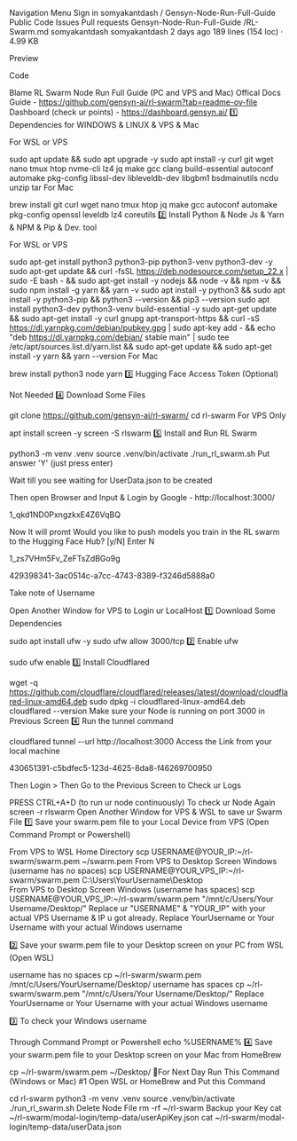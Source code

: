 
Navigation Menu
Sign in
somyakantdash
/
Gensyn-Node-Run-Full-Guide
Public
Code
Issues
Pull requests
Gensyn-Node-Run-Full-Guide
/RL-Swarm.md
somyakantdash
somyakantdash
2 days ago
189 lines (154 loc) · 4.99 KB

Preview

Code

Blame
RL Swarm Node Run Full Guide (PC and VPS and Mac)
Offical Docs Guide - https://github.com/gensyn-ai/rl-swarm?tab=readme-ov-file
Dashboard (check ur points) - https://dashboard.gensyn.ai/
1️⃣ Dependencies for WINDOWS & LINUX & VPS & Mac

For WSL or VPS

sudo apt update && sudo apt upgrade -y
sudo apt install -y curl git wget nano tmux htop nvme-cli lz4 jq make gcc clang build-essential autoconf automake pkg-config libssl-dev libleveldb-dev libgbm1 bsdmainutils ncdu unzip tar
For Mac

brew install git curl wget nano tmux htop jq make gcc autoconf automake pkg-config openssl leveldb lz4 coreutils
2️⃣ Install Python & Node Js & Yarn & NPM & Pip & Dev. tool

For WSL or VPS

sudo apt-get install python3 python3-pip python3-venv python3-dev -y
sudo apt-get update && curl -fsSL https://deb.nodesource.com/setup_22.x | sudo -E bash - && sudo apt-get install -y nodejs && node -v && npm -v && sudo npm install -g yarn && yarn -v
sudo apt install -y python3 && sudo apt install -y python3-pip && python3 --version && pip3 --version
sudo apt install python3-dev python3-venv build-essential -y
sudo apt-get update && sudo apt-get install -y curl gnupg apt-transport-https && curl -sS https://dl.yarnpkg.com/debian/pubkey.gpg | sudo apt-key add - && echo "deb https://dl.yarnpkg.com/debian/ stable main" | sudo tee /etc/apt/sources.list.d/yarn.list && sudo apt-get update && sudo apt-get install -y yarn && yarn --version
For Mac

brew install python3 node yarn
3️⃣ Hugging Face Access Token (Optional)

Not Needed
4️⃣ Download Some Files

git clone https://github.com/gensyn-ai/rl-swarm/
cd rl-swarm
For VPS Only

apt install screen -y
screen -S rlswarm
5️⃣ Install and Run RL Swarm

python3 -m venv .venv
source .venv/bin/activate
./run_rl_swarm.sh
Put answer 'Y' (just press enter)

Wait till you see waiting for UserData.json to be created

Then open Browser and Input & Login by Google - http://localhost:3000/

1_qkd1ND0PxngzkxE4Z6VqBQ

Now It will promt Would you like to push models you train in the RL swarm to the Hugging Face Hub? [y/N] Enter N

1_zs7VHm5Fv_ZeFTsZdBGo9g

429398341-3ac0514c-a7cc-4743-8389-f3246d5888a0

Take note of Username

Open Another Window for VPS to Login ur LocalHost
1️⃣ Download Some Dependencies

sudo apt install ufw -y
sudo ufw allow 3000/tcp
2️⃣ Enable ufw

sudo ufw enable
3️⃣ Install Cloudflared

wget -q https://github.com/cloudflare/cloudflared/releases/latest/download/cloudflared-linux-amd64.deb
sudo dpkg -i cloudflared-linux-amd64.deb
cloudflared --version
Make sure your Node is running on port 3000 in Previous Screen
4️⃣ Run the tunnel command

cloudflared tunnel --url http://localhost:3000
Access the Link from your local machine

430651391-c5bdfec5-123d-4625-8da8-f46269700950

Then Login > Then Go to the Previous Screen to Check ur Logs

PRESS CTRL+A+D (to run ur node continuously)
To check ur Node Again
screen -r rlswarm
Open Another Window for VPS & WSL to save ur Swarm File
1️⃣ Save your swarm.pem file to your Local Device from VPS (Open Command Prompt or Powershell)

From VPS to WSL Home Directory
scp USERNAME@YOUR_IP:~/rl-swarm/swarm.pem ~/swarm.pem
From VPS to Desktop Screen Windows (username has no spaces)
scp USERNAME@YOUR_VPS_IP:~/rl-swarm/swarm.pem C:\Users\YourUsername\Desktop\
From VPS to Desktop Screen Windows (username has spaces)
scp USERNAME@YOUR_VPS_IP:~/rl-swarm/swarm.pem "/mnt/c/Users/Your Username/Desktop/"
Replace ur "USERNAME" & "YOUR_IP" with your actual VPS Username & IP u got already. Replace YourUsername or Your Username with your actual Windows username

2️⃣ Save your swarm.pem file to your Desktop screen on your PC from WSL (Open WSL)

username has no spaces
cp ~/rl-swarm/swarm.pem /mnt/c/Users/YourUsername/Desktop/
username has spaces
cp ~/rl-swarm/swarm.pem "/mnt/c/Users/Your Username/Desktop/"
Replace YourUsername or Your Username with your actual Windows username

3️⃣ To check your Windows username

Through Command Prompt or Powershell
echo %USERNAME%
4️⃣ Save your swarm.pem file to your Desktop screen on your Mac from HomeBrew

cp ~/rl-swarm/swarm.pem ~/Desktop/
🔶For Next Day Run This Command (Windows or Mac)
#1 Open WSL or HomeBrew and Put this Command

cd rl-swarm
python3 -m venv .venv
source .venv/bin/activate
./run_rl_swarm.sh
Delete Node File
rm -rf ~/rl-swarm
Backup your Key
cat ~/rl-swarm/modal-login/temp-data/userApiKey.json
cat ~/rl-swarm/modal-login/temp-data/userData.json

